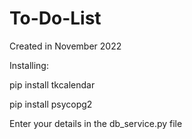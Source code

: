 # To-Do-List
Created in November 2022

Installing: 
           
pip install tkcalendar
            
pip install psycopg2
            
Enter your details in the db_service.py file
            
